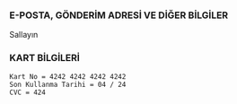 ### E-POSTA, GÖNDERİM ADRESİ VE DİĞER BİLGİLER

Sallayın

### KART BİLGİLERİ

```
Kart No = 4242 4242 4242 4242
Son Kullanma Tarihi = 04 / 24
CVC = 424
```
